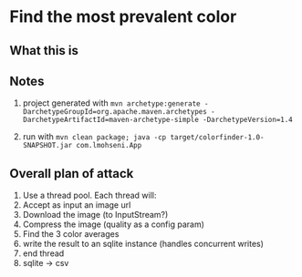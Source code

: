 
Find the most prevalent color 
==============================

What this is
------------

Notes
---
1. project generated with
`mvn archetype:generate -DarchetypeGroupId=org.apache.maven.archetypes -DarchetypeArtifactId=maven-archetype-simple -DarchetypeVersion=1.4`

1. run with `mvn clean package; java -cp target/colorfinder-1.0-SNAPSHOT.jar com.lmohseni.App`

Overall plan of attack
----------------------

1.  Use a thread pool.  Each thread will:
1.  Accept as input an image url
1.  Download the image (to InputStream?)
1.  Compress the image (quality as a config param)
1.  Find the 3 color averages
1.  write the result to an sqlite instance (handles concurrent writes)
1.  end thread
1.  sqlite -> csv
